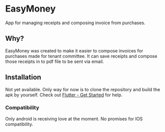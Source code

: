 # EasyMoney
App for managing receipts and composing invoice from purchases.

## Why?
EasyMoney was created to make it easier to compose invoices for purchases made for tenant committee. It can save receipts and compose those receipts in to pdf file to be sent via email.

## Installation
Not yet available. Only way for now is to clone the repository and build the apk by yourself. Check out [Flutter - Get Started](https://docs.flutter.dev/get-started/install) for help.

### Compatibility
Only android is receiving love at the moment. No promises for IOS compatibility.

